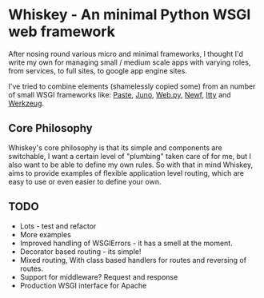 Whiskey - An minimal Python WSGI web framework
===============================================

After nosing round various micro and minimal frameworks, I thought I'd write my own for managing small / medium scale apps with varying roles, from services, to full sites, to google app engine sites.

I've tried to combine elements (shamelessly copied some) from an number of small WSGI frameworks like: [Paste][paste], [Juno][juno], [Web.py][webpy], [Newf][newf], [Itty][itty] and [Werkzeug][werkzeug].

Core Philosophy
---------------

Whiskey's core philosophy is that its simple and components are switchable, I want a certain level of "plumbing" taken care of for me, but I also want to be able to define my own rules.  So with that in mind Whiskey, aims to provide examples of flexible application level routing, which are easy to use or even easier to define your own.

TODO
----

* Lots - test and refactor
* More examples
* Improved handling of WSGIErrors - it has a smell at the moment.
* Decorator based routing - its simple!
* Mixed routing, With class based handlers for routes and reversing of routes.
* Support for middleware? Request and response
* Production WSGI interface for Apache

[itty]: http://github.com/toastdriven/itty/tree/master
[juno]: http://github.com/breily/juno/tree
[webpy]: http://webpy.org/
[newf]: http://github.com/JaredKuolt/newf/tree
[paste]: http://pythonpaste.org/
[werkzeug]: http://werkzeug.pocco.org/